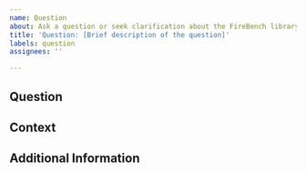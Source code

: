 ```yaml
---
name: Question
about: Ask a question or seek clarification about the FireBench library
title: 'Question: [Brief description of the question]'
labels: question
assignees: ''

---
```


## Question
<!-- Please provide a clear and concise question about the FireBench library. -->

## Context
<!-- Provide context or background information related to your question. -->

## Additional Information
<!-- Add any other details or screenshots to help explain your question. -->
